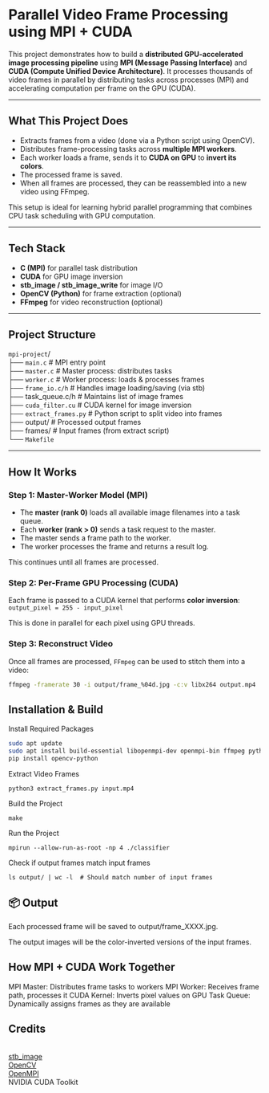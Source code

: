 # Parallel Video Frame Processing using MPI + CUDA

This project demonstrates how to build a **distributed GPU-accelerated image processing pipeline** using **MPI (Message Passing Interface)** and **CUDA (Compute Unified Device Architecture)**. It processes thousands of video frames in parallel by distributing tasks across processes (MPI) and accelerating computation per frame on the GPU (CUDA).

---

## What This Project Does

- Extracts frames from a video (done via a Python script using OpenCV).
- Distributes frame-processing tasks across **multiple MPI workers**.
- Each worker loads a frame, sends it to **CUDA on GPU** to **invert its colors**.
- The processed frame is saved.
- When all frames are processed, they can be reassembled into a new video using FFmpeg.

This setup is ideal for learning hybrid parallel programming that combines CPU task scheduling with GPU computation.

---

## Tech Stack

- **C (MPI)** for parallel task distribution
- **CUDA** for GPU image inversion
- **stb_image / stb_image_write** for image I/O
- **OpenCV (Python)** for frame extraction (optional)
- **FFmpeg** for video reconstruction (optional)

---

## Project Structure

`mpi-project`/ 
<br>├── `main.c` # MPI entry point 
<br>├── `master.c` # Master process: distributes tasks 
<br>├── `worker.c` # Worker process: loads & processes frames 
<br>├── `frame_io.c/h` # Handles image loading/saving (via stb) 
<br>├── task_queue.c/h # Maintains list of image frames 
<br>├── `cuda_filter.cu` # CUDA kernel for image inversion 
<br>├── `extract_frames.py` # Python script to split video into frames 
<br>├── output/ # Processed output frames 
<br>├── frames/ # Input frames (from extract script) 
<br>└── `Makefile`

---

## How It Works

### Step 1: Master-Worker Model (MPI)

- The **master (rank 0)** loads all available image filenames into a task queue.
- Each **worker (rank > 0)** sends a task request to the master.
- The master sends a frame path to the worker.
- The worker processes the frame and returns a result log.

This continues until all frames are processed.

### Step 2: Per-Frame GPU Processing (CUDA)

Each frame is passed to a CUDA kernel that performs **color inversion**: `output_pixel = 255 - input_pixel`

This is done in parallel for each pixel using GPU threads.

### Step 3: Reconstruct Video

Once all frames are processed, `FFmpeg` can be used to stitch them into a video:
```bash
ffmpeg -framerate 30 -i output/frame_%04d.jpg -c:v libx264 output.mp4
```
## Installation & Build
Install Required Packages
```bash
sudo apt update
sudo apt install build-essential libopenmpi-dev openmpi-bin ffmpeg python3 python3-pip
pip install opencv-python
```
Extract Video Frames
```
python3 extract_frames.py input.mp4
```
Build the Project
```
make
```
Run the Project
```
mpirun --allow-run-as-root -np 4 ./classifier
```
Check if output frames match input frames
```
ls output/ | wc -l  # Should match number of input frames
```
## 📦 Output
Each processed frame will be saved to output/frame_XXXX.jpg.

The output images will be the color-inverted versions of the input frames.

## How MPI + CUDA Work Together

MPI Master: Distributes frame tasks to workers
MPI Worker: Receives frame path, processes it
CUDA Kernel: Inverts pixel values on GPU
Task Queue: Dynamically assigns frames as they are available

## Credits
<br>[stb_image](https://github.com/nothings/stb)
<br>[OpenCV](https://opencv.org/)
<br>[OpenMPI](https://www.open-mpi.org/)
<br>NVIDIA CUDA Toolkit